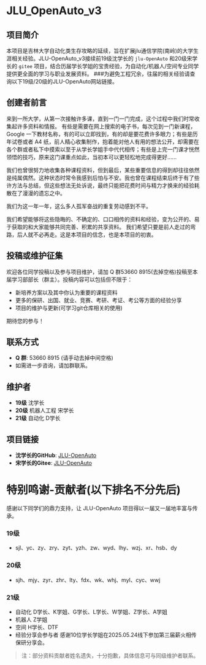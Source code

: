 # JLU_OpenAuto_v3

## 项目简介

本项目是吉林大学自动化类生存攻略的延续，旨在扩展jlu通信学院(南岭)的大学生涯相关经验。JLU-OpenAuto_v3接续前19级沈学长的 `jlu-OpenAuto` 和20级宋学长的 `gitee` 项目，结合历届学长学姐的宝贵经验，为自动化/机器人/空间专业同学提供更全面的学习与职业发展资料。
###为避免工程冗余，往届的相关经验请查询以下19级/20级的JLU-OpenAuto网站链接。

## 创建者前言

来到一所大学，从第一次接触许多课，直到一门一门完成，这个过程中我们时常收集起许多资料和情报。
有些是需要在网上搜索的电子书，每次见到一门新课程，Google 一下教材名称，有的可以立即找到，有的却是要花费许多眼力；有些是历年试卷或者 A4 纸，前人精心收集制作，抱着能对他人有用的想法公开，却需要在各个群或者私下中摸索以至于从学长学姐手中代代相传；有些是上完一门课才恍然领悟的技巧，原来这门课重点如此，当初本可以更轻松地完成得更好……

我们也曾很努力地收集各种课程资料，但到最后，某些重要信息的得到却往往依然是纯属偶然。这种状态时常令我感到后怕与不安。我也曾在课程结束后终于有了些许方法与总结，但这些想法无处诉说，最终只能把花费时间与精力才换来的经验耗散在了漫漫的遗忘之中。

我们为这一年一年，这么多人孤军奋战的重复劳动感到不平。

我们希望能够将这些隐晦的、不确定的、口口相传的资料和经验，变为公开的、易于获取的和大家能够共同完善、积累的共享资料。
我们希望只要是前人走过的弯路，后人就不必再走。这是本项目的信念，也是本项目的初衷。

## 投稿或维护征集

欢迎各位同学投稿以及参与项目维护，请加 Q 群53660 8915(去掉空格)投稿至本届学习部部长（群主）。投稿内容可以包括但不限于：

- 新培养方案以及其中你认为重要的课程资料
- 更多的保研、出国、就业、竞赛、考研、考证、考公等方面的经验分享
- 项目的维护与更新(可学习git仓库相关的使用)

期待您的参与！

## 联系方式

- **Q 群**: 53660 8915 (请手动去掉中间空格)
- 如需进一步咨询，请加群联系。

## 维护者
- **19级** 沈学长  
- **20级** 机器人工程 宋学长  
- **21级** 自动化 D学长

## 项目链接
- **沈学长的GitHub**: [JLU-OpenAuto](https://github.com/jlshen025/JLU-OpenAuto)
- **宋学长的Gitee**: [JLU-OpenAuto](https://gitee.com/songjh_shiyt/jlu-open-auto/tree/master)

# 特别鸣谢-贡献者(以下排名不分先后)
感谢以下同学们的鼎力支持，让 JLU-OpenAuto 项目得以一届又一届地丰富与传承。
### 19级

- sjl、yc、zy、zry、zyt、yzh、zw、wyd、lhy、wzj、xr、hsb、dy

### 20级

- sjh、mjy、zyr、zhr、lty、fdx、wk、whj、myl、cyc、wwj

### 21级

- 自动化 D学长、K学姐、G学长、L学长、W学姐、Z学长、A学姐
- 机器人 Z学姐
- 空间 H学长、DTF
- 经验分享会参与者 感谢10位学长学姐在2025.05.24线下参加第三届薪火相传保研分享会。

> 注：部分资料贡献者姓名遗失，十分抱歉，具体信息可与同级维护者联系。